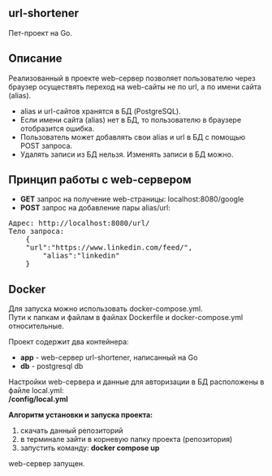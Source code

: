 ## url-shortener

Пет-проект на Go.

## Описание
Реализованный в проекте web-сервер позволяет пользователю через браузер осуществять переход на web-сайты не по url, а по имени сайта (alias).
- alias и url-сайтов хранятся в БД (PostgreSQL).
- Если имени сайта (alias) нет в БД, то пользователю в браузере отобразится ошибка.
- Пользователь может добавлять свои alias и url в БД с помощью POST запроса.
- Удалять записи из БД нельзя. Изменять записи в БД можно.

## Принцип работы с web-сервером
- **GET** запрос на получение web-страницы: localhost:8080/google
- **POST** запрос на добавление пары alias/url:
<pre>
Адрес: http://localhost:8080/url/
Тело запроса:
    {
	"url":"https://www.linkedin.com/feed/",
        "alias":"linkedin"
    }
</pre>
## Docker
Для запуска можно использовать docker-compose.yml.<br>
Пути к папкам и файлам в файлах Dockerfile и docker-compose.yml относительные.

Проект содержит два контейнера:
- **app** - web-сервер url-shortener, написанный на Go
- **db** - postgresql db

Настройки web-сервера и данные для авторизации в БД расположены в файле local.yml:
<br>**/config/local.yml**

__Алгоритм установки и запуска проекта:__
1. скачать данный репозиторий
2. в терминале зайти в корневую папку проекта (репозитория)
3. запустить команду: **docker compose up**

web-сервер запущен.
